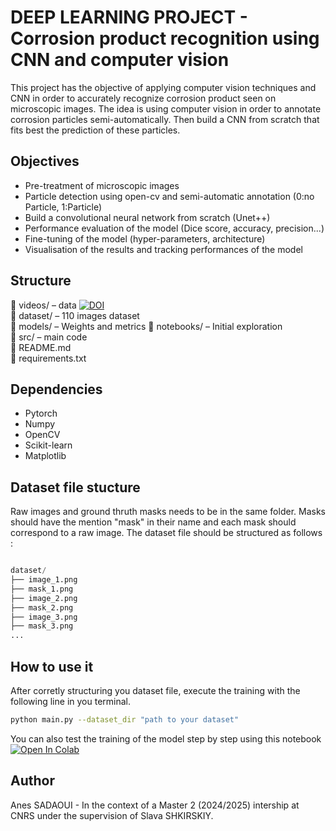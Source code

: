 # DEEP LEARNING PROJECT - Corrosion product recognition using CNN and computer vision

This project has the objective of applying computer vision techniques and CNN in order to accurately recognize corrosion product seen on microscopic images.
The idea is using computer vision in order to annotate corrosion particles semi-automatically. Then build a CNN from scratch that fits best the prediction of these particles.

## Objectives

- Pre-treatment of microscopic images
- Particle detection using open-cv and semi-automatic annotation (0:no Particle, 1:Particle)
- Build a convolutional neural network from scratch (Unet++)
- Performance evaluation of the model (Dice score, accuracy, precision...)
- Fine-tuning of the model (hyper-parameters, architecture)
- Visualisation of the results and tracking performances of the model

## Structure

📁 videos/ – data [![DOI](https://zenodo.org/badge/DOI/10.5281/zenodo.1234567.svg)](https://doi.org/10.5281/zenodo.14653184)  
📁 dataset/ – 110 images dataset  
📁 models/ – Weights and metrics
📁 notebooks/ – Initial exploration  
📁 src/ – main code  
📄 README.md  
📄 requirements.txt  

## Dependencies 

- Pytorch
- Numpy
- OpenCV
- Scikit-learn
- Matplotlib

## Dataset file stucture
Raw images and ground thruth masks needs to be in the same folder. Masks should have the mention "mask" in their name and each mask should correspond to a raw image. The dataset file should be structured as follows :  

```python

dataset/  
├── image_1.png  
├── mask_1.png  
├── image_2.png  
├── mask_2.png  
├── image_3.png  
├── mask_3.png
...
```

## How to use it
After corretly structuring you dataset file, execute the training with the following line in you terminal.

```bash
python main.py --dataset_dir "path to your dataset"
```
You can also test the training of the model step by step using this notebook [![Open In Colab](https://colab.research.google.com/assets/colab-badge.svg)](https://colab.research.google.com/github/AnesSAD/Pitting_corrosion-CNRS/blob/main/notebooks/test.ipynb)

## Author 

Anes SADAOUI -  In the context of a Master 2 (2024/2025) intership at CNRS under the supervision of Slava  SHKIRSKIY.


